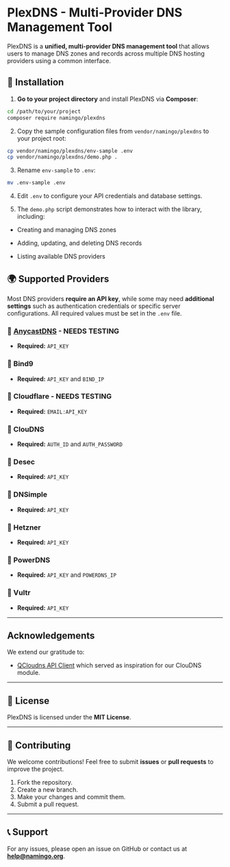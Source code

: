 # PlexDNS - Multi-Provider DNS Management Tool

PlexDNS is a **unified, multi-provider DNS management tool** that allows users to manage DNS zones and records across multiple DNS hosting providers using a common interface.

## 🚀 Installation

1. **Go to your project directory** and install PlexDNS via **Composer**:

```sh
cd /path/to/your/project
composer require namingo/plexdns
```

2. Copy the sample configuration files from `vendor/namingo/plexdns` to your project root:

```sh
cp vendor/namingo/plexdns/env-sample .env
cp vendor/namingo/plexdns/demo.php .
```

3. Rename `env-sample` to `.env`:

```sh
mv .env-sample .env
```

4. Edit `.env` to configure your API credentials and database settings.

5. The `demo.php` script demonstrates how to interact with the library, including:

- Creating and managing DNS zones

- Adding, updating, and deleting DNS records

- Listing available DNS providers

## 🌍 Supported Providers

Most DNS providers **require an API key**, while some may need **additional settings** such as authentication credentials or specific server configurations. All required values must be set in the `.env` file.

### 🔹 [AnycastDNS](https://anycastdns.app/) - NEEDS TESTING
- **Required:** `API_KEY`

### 🔹 Bind9
- **Required:** `API_KEY` and `BIND_IP`

### 🔹 Cloudflare - NEEDS TESTING
- **Required:** `EMAIL:API_KEY`

### 🔹 ClouDNS
- **Required:** `AUTH_ID` and `AUTH_PASSWORD`

### 🔹 Desec
- **Required:** `API_KEY`

### 🔹 DNSimple
- **Required:** `API_KEY`

### 🔹 Hetzner
- **Required:** `API_KEY`

### 🔹 PowerDNS
- **Required:** `API_KEY` and `POWERDNS_IP`

### 🔹 Vultr
- **Required:** `API_KEY`

---

## Acknowledgements

We extend our gratitude to:
- [QCloudns API Client](https://github.com/sussdorf/qcloudns) which served as inspiration for our ClouDNS module.

---

## 📄 License
PlexDNS is licensed under the **MIT License**.

---

## 📩 Contributing
We welcome contributions! Feel free to submit **issues** or **pull requests** to improve the project.

1. Fork the repository.
2. Create a new branch.
3. Make your changes and commit them.
4. Submit a pull request.

---

## 📞 Support
For any issues, please open an issue on GitHub or contact us at **help@namingo.org**.